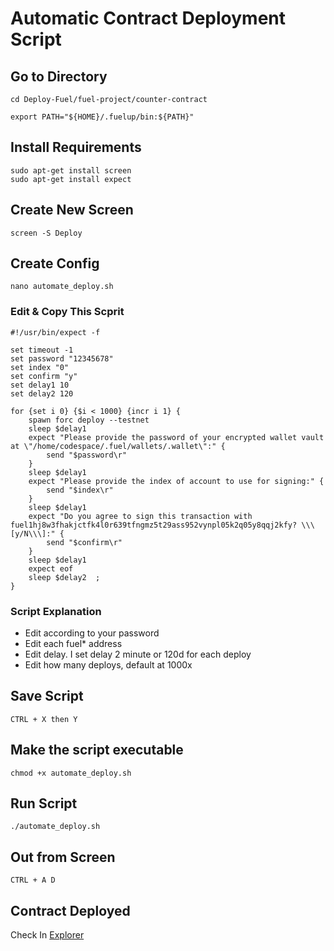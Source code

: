 # Automatic Contract Deployment Script

## Go to Directory
```
cd Deploy-Fuel/fuel-project/counter-contract
```
```
export PATH="${HOME}/.fuelup/bin:${PATH}"
```
## Install Requirements
```
sudo apt-get install screen
sudo apt-get install expect
```

## Create New Screen
```
screen -S Deploy
```

## Create Config
```
nano automate_deploy.sh
```

### Edit & Copy This Scprit
```
#!/usr/bin/expect -f

set timeout -1
set password "12345678"
set index "0"
set confirm "y"
set delay1 10
set delay2 120            

for {set i 0} {$i < 1000} {incr i 1} {
    spawn forc deploy --testnet
    sleep $delay1
    expect "Please provide the password of your encrypted wallet vault at \"/home/codespace/.fuel/wallets/.wallet\":" {
        send "$password\r"
    }
    sleep $delay1
    expect "Please provide the index of account to use for signing:" {
        send "$index\r"
    }
    sleep $delay1
    expect "Do you agree to sign this transaction with fuel1hj8w3fhakjctfk4l0r639tfngmz5t29ass952vynpl05k2q05y8qqj2kfy? \\\[y/N\\\]:" {
        send "$confirm\r"
    }
    sleep $delay1
    expect eof
    sleep $delay2  ; 
}
```
### Script Explanation
- Edit according to your password
- Edit each fuel* address
- Edit delay. I set delay 2 minute or 120d for each deploy
- Edit how many deploys, default at 1000x

## Save Script
  `CTRL + X then Y`

## Make the script executable
```
chmod +x automate_deploy.sh
```

## Run Script
```
./automate_deploy.sh
```

## Out from Screen
`CTRL + A D`

## Contract Deployed
Check In [Explorer](https://app.fuel.network/)
